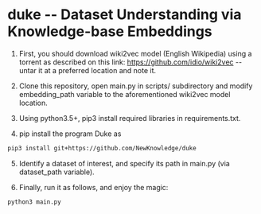 # duke -- Dataset Understanding via Knowledge-base Embeddings

1. First, you should download wiki2vec model (English Wikipedia) using a torrent as described on this link: https://github.com/idio/wiki2vec -- untar it at a preferred location and note it. 

2. Clone this repository, open main.py in scripts/ subdirectory and modify embedding_path variable to the aforementioned wiki2vec model location.

3. Using python3.5+, pip3 install required libraries in requirements.txt.

4. pip install the program Duke as
```bash
pip3 install git+https://github.com/NewKnowledge/duke
```

5. Identify a dataset of interest, and specify its path in main.py (via dataset_path variable).

6. Finally, run it as follows, and enjoy the magic:

```bash
python3 main.py
```
